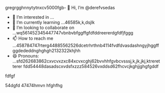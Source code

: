 gregrgghnnytytnxcv5000fgb- 👋 Hi, I’m @derefvsedas
- 👀 I’m interested in ...
- 🌱 I’m currently learning ...46585k,k,dsjlk
- 💞️ I’m looking to collaborate on ...wq561452345447747vbnbvbfggffgfdfddreererdgfdfjfggg
- 📫 How to reach me ...458784747rterg44885562526dcetrhrthnb4114fvdfdvasdashngyjhggffggdededdnghghgh2132322khjhh
- 😄 Pronouns: ...sfd262683862cxvcvxzxc84xcvxcghj62bvvhhfgvbcvsssj,k,jk,jkj,ktreretterer
fdd54448dasadscxvdsfxzzz584526vxddsd62fhcvcjkghjjghgfgddf
<!---uoui132qw4gjlkjilxbz45sdfxcv6xcvcfghhmjhgghghngbvdffddfggjk,,jk
derefvsed/derefvsed is a ✨ special ✨ repository because its `README.md` (this fijmle) appears on your GitHub profile.dfhwerhytdasaaa5cvbvcbb2xcv
You can click the Preview link to take a look at your changes.xcv2393354adsghnghn
--->fdfgf
54dgfd
47474hmvn
hfghfhg
